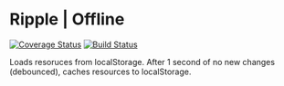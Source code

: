 # Ripple | Offline
[![Coverage Status](https://coveralls.io/repos/rijs/offline/badge.svg?branch=master&service=github)](https://coveralls.io/github/rijs/offline?branch=master)
[![Build Status](https://travis-ci.org/rijs/offline.svg)](https://travis-ci.org/rijs/offline)

Loads resoruces from localStorage. After 1 second of no new changes (debounced), caches resources to localStorage. 